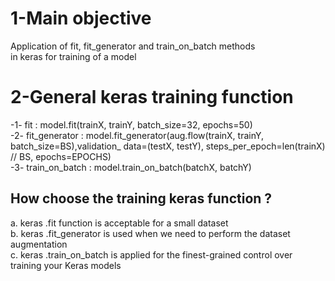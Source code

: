 # 1-Main objective 
Application of fit, fit_generator and train_on_batch methods <br/>
in keras for training of a model <br/>

# 2-General keras training function

-1- fit 			: model.fit(trainX, trainY, batch_size=32, epochs=50) <br/>
-2- fit_generator   : model.fit_generator(aug.flow(trainX, trainY, batch_size=BS),validation_						data=(testX, testY), steps_per_epoch=len(trainX) // BS, epochs=EPOCHS) <br/> 
-3- train_on_batch  : model.train_on_batch(batchX, batchY) <br/>

## How choose the training keras function ?
a. keras .fit function is acceptable for a small dataset <br/>
b. keras .fit_generator is used when we need to perform the dataset augmentation <br/>
c. keras .train_on_batch  is applied for the finest-grained control over training your Keras models<br/>

